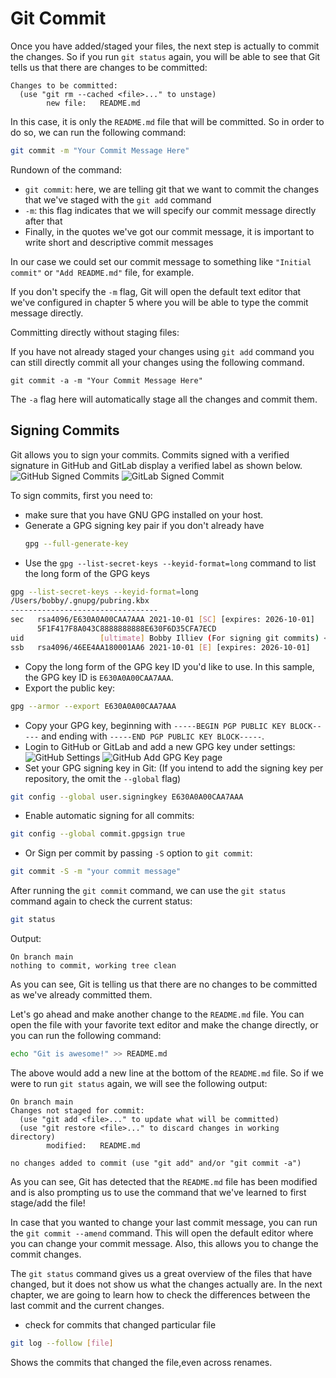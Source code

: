 # Git Commit

Once you have added/staged your files, the next step is actually to commit the changes. So if you run `git status` again, you will be able to see that Git tells us that there are changes to be committed:

```
Changes to be committed:
  (use "git rm --cached <file>..." to unstage)
        new file:   README.md
```

In this case, it is only the `README.md` file that will be committed. So in order to do so, we can run the following command:

```bash
git commit -m "Your Commit Message Here"
```

Rundown of the command:

* `git commit`: here, we are telling git that we want to commit the changes that we've staged with the `git add` command
* `-m`: this flag indicates that we will specify our commit message directly after that
* Finally, in the quotes we've got our commit message, it is important to write short and descriptive commit messages

In our case we could set our commit message to something like `"Initial commit"` or `"Add README.md"` file, for example.

If you don't specify the `-m` flag, Git will open the default text editor that we've configured in chapter 5 where you will be able to type the commit message directly.

Committing directly without staging files:

If you have not already staged your changes using `git add` command you can still directly commit all your changes using the following command.
```
git commit -a -m "Your Commit Message Here"
```
The `-a` flag here will automatically stage all the changes and commit them.

## Signing Commits
Git allows you to sign your commits. Commits signed with a verified signature in GitHub and GitLab display a verified label as shown below.
![GitHub Signed Commits](https://imgur.com/OvY20rM.png)
![GitLab Signed Commit](https://i.imgur.com/u5Oait2.png)

To sign commits, first you need to:
* make sure that you have GNU GPG installed on your host.
* Generate a GPG signing key pair if you don't already have
  ```bash 
  gpg --full-generate-key
  ```
* Use the `gpg --list-secret-keys --keyid-format=long` command to list the long form of the GPG keys
```bash
gpg --list-secret-keys --keyid-format=long
/Users/bobby/.gnupg/pubring.kbx
---------------------------------
sec   rsa4096/E630A0A00CAA7AAA 2021-10-01 [SC] [expires: 2026-10-01]
      5F1F417F8A043C8888888888E630F6D35CFA7ECD
uid                 [ultimate] Bobby Illiev (For signing git commits) <bobby@bobbyiliev.com>
ssb   rsa4096/46EE4AA180001AA6 2021-10-01 [E] [expires: 2026-10-01]
```
* Copy the long form of the GPG key ID you'd like to use. In this sample, the GPG key ID is `E630A0A00CAA7AAA`.
* Export the public key:
```bash
gpg --armor --export E630A0A00CAA7AAA
```
* Copy your GPG key, beginning with `-----BEGIN PGP PUBLIC KEY BLOCK-----` and ending with `-----END PGP PUBLIC KEY BLOCK-----`.
* Login to GitHub or GitLab and add a new GPG key under settings:
![GitHub Settings](https://i.imgur.com/k64wxvW.png)
![GitHub Add GPG Key page](https://i.imgur.com/sMeVvUN.png)
* Set your GPG signing key in Git: (If you intend to add the signing key per repository, the omit the `--global` flag)
```bash
git config --global user.signingkey E630A0A00CAA7AAA
```
* Enable automatic signing for all commits:
```bash
git config --global commit.gpgsign true
```
* Or Sign per commit by passing `-S` option to `git commit`:
```bash
git commit -S -m "your commit message"
```

After running the `git commit` command, we can use the `git status` command again to check the current status:

```bash
git status
```

Output:

```
On branch main
nothing to commit, working tree clean
```

As you can see, Git is telling us that there are no changes to be committed as we've already committed them.

Let's go ahead and make another change to the `README.md` file. You can open the file with your favorite text editor and make the change directly, or you can run the following command:

```bash
echo "Git is awesome!" >> README.md
```

The above would add a new line at the bottom of the `README.md` file. So if we were to run `git status` again, we will see the following output:

```
On branch main
Changes not staged for commit:
  (use "git add <file>..." to update what will be committed)
  (use "git restore <file>..." to discard changes in working directory)
        modified:   README.md

no changes added to commit (use "git add" and/or "git commit -a")
```

As you can see, Git has detected that the `README.md` file has been modified and is also prompting us to use the command that we've learned to first stage/add the file!

In case that you wanted to change your last commit message, you can run the `git commit --amend` command. This will open the default editor where you can change your commit message. Also, this allows you to change the commit changes.

The `git status` command gives us a great overview of the files that have changed, but it does not show us what the changes actually are. In the next chapter, we are going to learn how to check the differences between the last commit and the current changes.


* check for commits that changed particular file 

```bash
git log --follow [file]
```

Shows the commits that changed the file,even across renames. 

